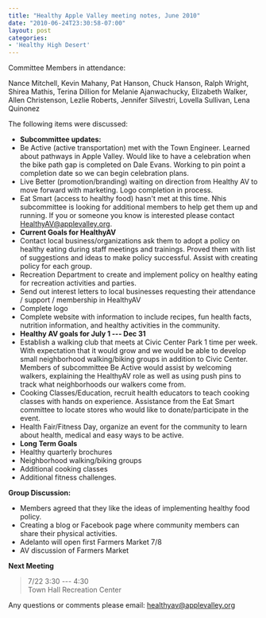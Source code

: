 ```yaml
---
title: "Healthy Apple Valley meeting notes, June 2010"
date: "2010-06-24T23:30:58-07:00"
layout: post
categories:
- 'Healthy High Desert'
---
```


Committee Members in attendance:

Nance Mitchell, Kevin Mahany, Pat Hanson, Chuck Hanson, Ralph Wright, Shirea Mathis, Terina Dillion for Melanie Ajanwachucky, Elizabeth Walker, Allen Christenson, Lezlie Roberts, Jennifer Silvestri, Lovella Sullivan, Lena Quinonez

The following items were discussed:

- **Subcommittee updates:**
- Be Active (active transportation) met with the Town Engineer. Learned about pathways in Apple Valley. Would like to have a celebration when the bike path gap is completed on Dale Evans. Working to pin point a completion date so we can begin celebration plans.
- Live Better (promotion/branding) waiting on direction from Healthy AV to move forward with marketing. Logo completion in process.
- Eat Smart (access to healthy food) hasn't met at this time. Nhis subcommittee is looking for additional members to help get them up and running. If you or someone you know is interested please contact HealthyAV@applevalley.org.
- **Current Goals for HealthyAV**
- Contact local business/organizations ask them to adopt a policy on healthy eating during staff meetings and trainings. Proved them with list of suggestions and ideas to make policy successful. Assist with creating policy for each group.
- Recreation Department to create and implement policy on healthy eating for recreation activities and parties.
- Send out interest letters to local businesses requesting their attendance / support / membership in HealthyAV
- Complete logo
- Complete website with information to include recipes, fun health facts, nutrition information, and healthy activities in the community.
- **Healthy AV goals for July 1 --- Dec 31**
- Establish a walking club that meets at Civic Center Park 1 time per week. With expectation that it would grow and we would be able to develop small neighborhood walking/biking groups in addition to Civic Center. Members of subcommittee Be Active would assist by welcoming walkers, explaining the HealthyAV role as well as using push pins to track what neighborhoods our walkers come from.
- Cooking Classes/Education, recruit health educators to teach cooking classes with hands on experience. Assistance from the Eat Smart committee to locate stores who would like to donate/participate in the event.
- Health Fair/Fitness Day, organize an event for the community to learn about health, medical and easy ways to be active.
- **Long Term Goals**
- Healthy quarterly brochures
- Neighborhood walking/biking groups
- Additional cooking classes
- Additional fitness challenges.

**Group Discussion:**

- Members agreed that they like the ideas of implementing healthy food policy.
- Creating a blog or Facebook page where community members can share their physical activities.
- Adelanto will open first Farmers Market 7/8
- AV discussion of Farmers Market

**Next Meeting**

> 7/22 3:30 --- 4:30  
> Town Hall Recreation Center

Any questions or comments please email: healthyav@applevalley.org